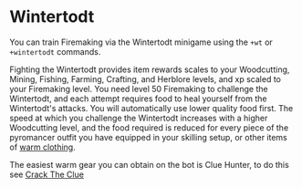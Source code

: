 # Wintertodt

You can train Firemaking via the Wintertodt minigame using the `+wt` or `+wintertodt` commands.

Fighting the Wintertodt provides item rewards scales to your Woodcutting, Mining, Fishing, Farming, Crafting, and Herblore levels, and xp scaled to your Firemaking level. You need level 50 Firemaking to challenge the Wintertodt, and each attempt requires food to heal yourself from the Wintertodt's attacks. You will automatically use lower quality food first. The speed at which you challenge the Wintertodt increases with a higher Woodcutting level, and the food required is reduced for every piece of the pyromancer outfit you have equipped in your skilling setup, or other items of [warm clothing](https://oldschool.runescape.wiki/w/Wintertodt/Warm\_clothing).

The easiest warm gear you can obtain on the bot is Clue Hunter, to do this see [Crack The Clue](../../miscellaneous/crack-the-clue.md)





